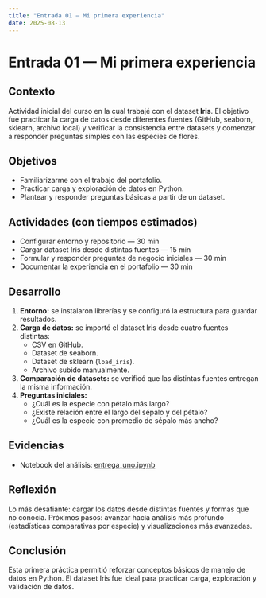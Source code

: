 ```yaml
---
title: "Entrada 01 — Mi primera experiencia"
date: 2025-08-13
---
```


# Entrada 01 — Mi primera experiencia

## Contexto
Actividad inicial del curso en la cual trabajé con el dataset **Iris**.
El objetivo fue practicar la carga de datos desde diferentes fuentes (GitHub, seaborn, sklearn, archivo local) y verificar la consistencia entre datasets y comenzar a responder preguntas simples con las especies de flores. 

## Objetivos
- Familiarizarme con el trabajo del portafolio.
- Practicar carga y exploración de datos en Python.
- Plantear y responder preguntas básicas a partir de un dataset.

## Actividades (con tiempos estimados)
- Configurar entorno y repositorio — 30 min  
- Cargar dataset Iris desde distintas fuentes — 15 min  
- Formular y responder preguntas de negocio iniciales — 30 min  
- Documentar la experiencia en el portafolio — 30 min  

## Desarrollo
1. **Entorno:** se instalaron librerías y se configuró la estructura para guardar resultados.  
2. **Carga de datos:** se importó el dataset Iris desde cuatro fuentes distintas:
   - CSV en GitHub.
   - Dataset de seaborn.
   - Dataset de sklearn (`load_iris`).
   - Archivo subido manualmente.  
3. **Comparación de datasets:** se verificó que las distintas fuentes entregan la misma información.  
4. **Preguntas iniciales:**
   - ¿Cuál es la especie con pétalo más largo?  
   - ¿Existe relación entre el largo del sépalo y del pétalo?  
   - ¿Cuál es la especie con promedio de sépalo más ancho?  

## Evidencias
- Notebook del análisis: [entrega_uno.ipynb](uno.ipynb)


## Reflexión
Lo más desafiante: cargar los datos desde distintas fuentes y formas que no conocía.
Próximos pasos: avanzar hacia análisis más profundo (estadísticas comparativas por especie) y visualizaciones más avanzadas.

## Conclusión
Esta primera práctica permitió reforzar conceptos básicos de manejo de datos en Python. El dataset Iris fue ideal para practicar carga, exploración y validación de datos.

